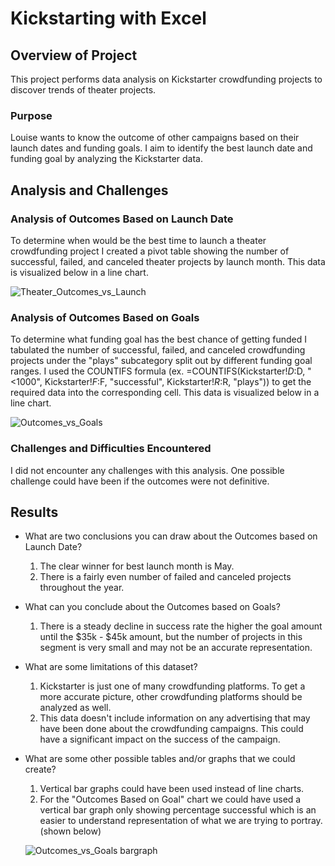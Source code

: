 # Kickstarting with Excel

## Overview of Project

This project performs data analysis on Kickstarter crowdfunding projects to discover trends of theater projects.

### Purpose

Louise wants to know the outcome of other campaigns based on their launch dates and funding goals.  I aim to identify the best launch date and funding goal by analyzing the Kickstarter data.

## Analysis and Challenges

### Analysis of Outcomes Based on Launch Date

To determine when would be the best time to launch a theater crowdfunding project I created a pivot table showing the number of successful, failed, and canceled theater projects by launch month.  This data is visualized below in a line chart.

![Theater_Outcomes_vs_Launch](https://user-images.githubusercontent.com/85706721/124209478-9e9ea700-dab7-11eb-99d2-06f23afe8daa.png)

### Analysis of Outcomes Based on Goals

To determine what funding goal has the best chance of getting funded I tabulated the number of successful, failed, and canceled crowdfunding projects under the "plays" subcategory split out by different funding goal ranges.  I used the COUNTIFS formula (ex. =COUNTIFS(Kickstarter!$D:$D, "<1000", Kickstarter!$F:$F, "successful", Kickstarter!$R:$R, "plays"))  to get the required data into the corresponding cell.  This data is visualized below in a line chart.

![Outcomes_vs_Goals](https://user-images.githubusercontent.com/85706721/124210323-3781f200-dab9-11eb-8f7e-62804114405a.png)

### Challenges and Difficulties Encountered

I did not encounter any challenges with this analysis.  One possible challenge could have been if the outcomes were not definitive.  

## Results

- What are two conclusions you can draw about the Outcomes based on Launch Date?
  1. The clear winner for best launch month is May.
  2. There is a fairly even number of failed and canceled projects throughout the year.

- What can you conclude about the Outcomes based on Goals?
  1. There is a steady decline in success rate the higher the goal amount until the $35k - $45k amount, but the number of projects in this segment is very small and may not be an accurate representation.

- What are some limitations of this dataset?
  1. Kickstarter is just one of many crowdfunding platforms.  To get a more accurate picture, other crowdfunding platforms should be analyzed as well.
  2. This data doesn't include information on any advertising that may have been done about the crowdfunding campaigns.  This could have a significant impact on the success of the campaign.

- What are some other possible tables and/or graphs that we could create?
  1. Vertical bar graphs could have been used instead of line charts.  
  2. For the "Outcomes Based on Goal" chart we could have used a vertical bar graph only showing percentage successful which is an easier to understand representation of what we are trying to portray. (shown below)
  
  ![Outcomes_vs_Goals bargraph](https://user-images.githubusercontent.com/85706721/124212228-9a28bd00-dabc-11eb-8bd9-2cd67e52f45e.png)
